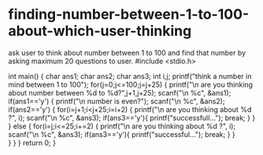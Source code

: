 # finding-number-between-1-to-100-about-which-user-thinking
ask user to think about number between 1 to 100 and find that number by asking maximum 20 questions to user.
#include <stdio.h>

int main()
{ 
    char ans1;
    char ans2;
    char ans3;
int i,j;
    printf("think a number in mind between 1 to 100");
    for(j=0;j<=100;j=j+25)
{
    printf("\n are you thinking about number between %d to %d?",j+1,j+25);
    scanf("\n %c", &ans1);
    if(ans1=='y')
    {
        printf("\n number is even?");
        scanf("\n %c", &ans2);
        if(ans2=='y')
        {
         for(i=j+1;i<j+25;i=i+2) 
         {
           printf("\n are you thinking about %d ?", i); 
           scanf("\n %c", &ans3);
           if(ans3=='y'){
               printf("successfull...");
               break;
           }
         }
        }
        else
        {
          for(i=j;i<=25;i+=2) 
         {
           printf("\n are you thinking about %d ?", i); 
           scanf("\n %c", &ans3);
           if(ans3=='y'){
               printf("successful...");
               break;
           }
         }  
        }
    }
 }
    return 0;
}
